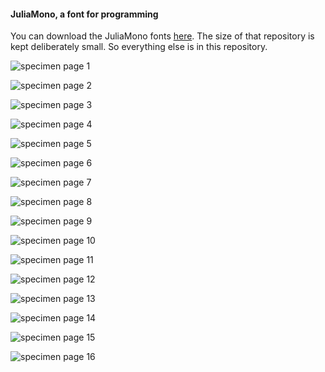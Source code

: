 #### JuliaMono, a font for programming

You can download the JuliaMono fonts [here](https://github.com/cormullion/juliamono).
The size of that repository is kept deliberately small. So everything else is in this repository.

![specimen page 1](https://github.com/cormullion/juliamonomaster/blob/master/images/specimen_1.png)

![specimen page 2](https://github.com/cormullion/juliamonomaster/blob/master/images/specimen_2.png)

![specimen page 3](https://github.com/cormullion/juliamonomaster/blob/master/images/specimen_3.png)

![specimen page 4](https://github.com/cormullion/juliamonomaster/blob/master/images/specimen_4.png)

![specimen page 5](https://github.com/cormullion/juliamonomaster/blob/master/images/specimen_5.png)

![specimen page 6](https://github.com/cormullion/juliamonomaster/blob/master/images/specimen_6.png)

![specimen page 7](https://github.com/cormullion/juliamonomaster/blob/master/images/specimen_7.png)

![specimen page 8](https://github.com/cormullion/juliamonomaster/blob/master/images/specimen_8.png)

![specimen page 9](https://github.com/cormullion/juliamonomaster/blob/master/images/specimen_9.png)

![specimen page 10](https://github.com/cormullion/juliamonomaster/blob/master/images/specimen_10.png)

![specimen page 11](https://github.com/cormullion/juliamonomaster/blob/master/images/specimen_11.png)

![specimen page 12](https://github.com/cormullion/juliamonomaster/blob/master/images/specimen_12.png)

![specimen page 13](https://github.com/cormullion/juliamonomaster/blob/master/images/specimen_13.png)

![specimen page 14](https://github.com/cormullion/juliamonomaster/blob/master/images/specimen_14.png)

![specimen page 15](https://github.com/cormullion/juliamonomaster/blob/master/images/specimen_15.png)

![specimen page 16](https://github.com/cormullion/juliamonomaster/blob/master/images/specimen_16.png)
